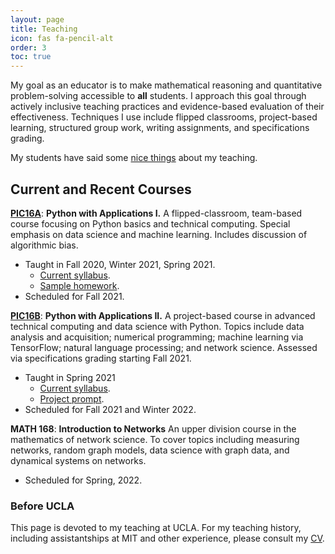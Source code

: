 ```yaml
---
layout: page
title: Teaching
icon: fas fa-pencil-alt
order: 3
toc: true
---
```



My goal as an educator is to make mathematical reasoning and quantitative problem-solving accessible to **all** students. I approach this goal through actively inclusive teaching practices and evidence-based evaluation of their effectiveness. Techniques I use include flipped classrooms, project-based learning, structured group work, writing assignments, and specifications grading. 

My students have said some [nice things](/feedback) about my teaching. 

## Current and Recent Courses


**[PIC16A](https://philchodrow.github.io/PIC16A/)**: **Python with Applications I.** A flipped-classroom, team-based course focusing on Python basics and technical computing. Special emphasis on data science and machine learning. Includes discussion of algorithmic bias. 
- Taught in Fall 2020, Winter 2021, Spring 2021. 
  - [Current syllabus](https://philchodrow.github.io/PIC16A/syllabus/).
  - [Sample homework](https://nbviewer.jupyter.org/github/PhilChodrow/PIC16A/blob/master/homework/HW6.ipynb).
- Scheduled for Fall 2021.

**[PIC16B](https://philchodrow.github.io/PIC16B/)**: **Python with Applications II.** A project-based course in advanced technical computing and data science with Python. Topics include data analysis and acquisition; numerical programming; machine learning via TensorFlow; natural language processing; and network science. Assessed via specifications grading starting Fall 2021. 
- Taught in Spring 2021
  - [Current syllabus](https://philchodrow.github.io/PIC16B/syllabus/).
  - [Project prompt](https://philchodrow.github.io/PIC16B/project/).
- Scheduled for Fall 2021 and Winter 2022. 

**MATH 168**: **Introduction to Networks** An upper division course in the mathematics of network science. To cover topics including measuring networks, random graph models, data science with graph data, and dynamical systems on networks. 
- Scheduled for Spring, 2022. 

### Before UCLA

This page is devoted to my teaching at UCLA. For my teaching history, including assistantships at MIT and other experience, please consult my [CV](https://philchodrow.github.io/CV/cv.pdf). 